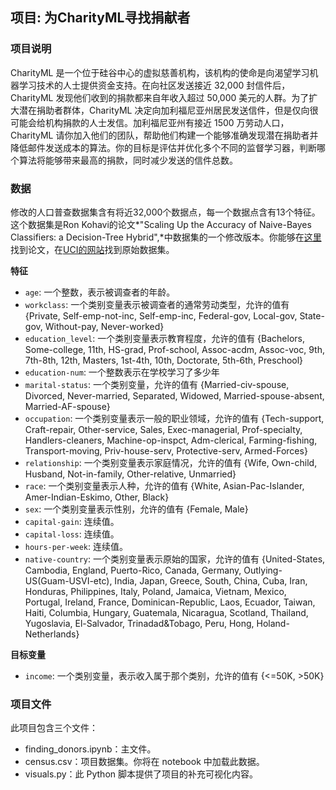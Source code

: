## 项目: 为CharityML寻找捐献者

### 项目说明
CharityML 是一个位于硅谷中心的虚拟慈善机构，该机构的使命是向渴望学习机器学习技术的人士提供资金支持。在向社区发送接近 32,000 封信件后， CharityML 发现他们收到的捐款都来自年收入超过 50,000 美元的人群。为了扩大潜在捐助者群体，CharityML 决定向加利福尼亚州居民发送信件，但是仅向很可能会给机构捐款的人士发信。加利福尼亚州有接近 1500 万劳动人口，CharityML 请你加入他们的团队，帮助他们构建一个能够准确发现潜在捐助者并降低邮件发送成本的算法。你的目标是评估并优化多个不同的监督学习器，判断哪个算法将能够带来最高的捐款，同时减少发送的信件总数。

### 数据

修改的人口普查数据集含有将近32,000个数据点，每一个数据点含有13个特征。这个数据集是Ron Kohavi的论文*"Scaling Up the Accuracy of Naive-Bayes Classifiers: a Decision-Tree Hybrid",*中数据集的一个修改版本。你能够在[这里](https://www.aaai.org/Papers/KDD/1996/KDD96-033.pdf)找到论文，在[UCI的网站](https://archive.ics.uci.edu/ml/datasets/Census+Income)找到原始数据集。

**特征**

- `age`: 一个整数，表示被调查者的年龄。 
- `workclass`: 一个类别变量表示被调查者的通常劳动类型，允许的值有 {Private, Self-emp-not-inc, Self-emp-inc, Federal-gov, Local-gov, State-gov, Without-pay, Never-worked}
- `education_level`: 一个类别变量表示教育程度，允许的值有 {Bachelors, Some-college, 11th, HS-grad, Prof-school, Assoc-acdm, Assoc-voc, 9th, 7th-8th, 12th, Masters, 1st-4th, 10th, Doctorate, 5th-6th, Preschool}
- `education-num`: 一个整数表示在学校学习了多少年 
- `marital-status`: 一个类别变量，允许的值有 {Married-civ-spouse, Divorced, Never-married, Separated, Widowed, Married-spouse-absent, Married-AF-spouse} 
- `occupation`: 一个类别变量表示一般的职业领域，允许的值有 {Tech-support, Craft-repair, Other-service, Sales, Exec-managerial, Prof-specialty, Handlers-cleaners, Machine-op-inspct, Adm-clerical, Farming-fishing, Transport-moving, Priv-house-serv, Protective-serv, Armed-Forces}
- `relationship`: 一个类别变量表示家庭情况，允许的值有 {Wife, Own-child, Husband, Not-in-family, Other-relative, Unmarried}
- `race`: 一个类别变量表示人种，允许的值有 {White, Asian-Pac-Islander, Amer-Indian-Eskimo, Other, Black} 
- `sex`: 一个类别变量表示性别，允许的值有 {Female, Male} 
- `capital-gain`: 连续值。 
- `capital-loss`: 连续值。 
- `hours-per-week`: 连续值。 
- `native-country`: 一个类别变量表示原始的国家，允许的值有 {United-States, Cambodia, England, Puerto-Rico, Canada, Germany, Outlying-US(Guam-USVI-etc), India, Japan, Greece, South, China, Cuba, Iran, Honduras, Philippines, Italy, Poland, Jamaica, Vietnam, Mexico, Portugal, Ireland, France, Dominican-Republic, Laos, Ecuador, Taiwan, Haiti, Columbia, Hungary, Guatemala, Nicaragua, Scotland, Thailand, Yugoslavia, El-Salvador, Trinadad&Tobago, Peru, Hong, Holand-Netherlands}

**目标变量**

- `income`: 一个类别变量，表示收入属于那个类别，允许的值有 {<=50K, >50K}


### 项目文件
此项目包含三个文件：

- finding_donors.ipynb：主文件。
- census.csv：项目数据集。你将在 notebook 中加载此数据。
- visuals.py：此 Python 脚本提供了项目的补充可视化内容。
